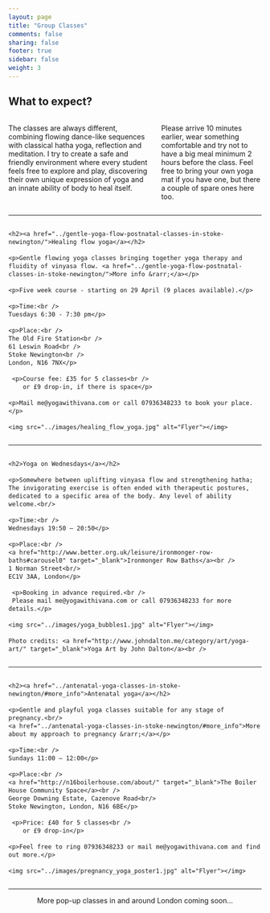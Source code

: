 ```yaml
---
layout: page
title: "Group Classes"
comments: false
sharing: false
footer: true
sidebar: false
weight: 3
---
```


## What to expect?

<div class="columns">

<p>The classes are always different, combining flowing dance-like sequences with classical hatha yoga, reflection and meditation. I try to create a safe and friendly environment where every student feels free to explore and play, discovering their own unique expression of yoga and an innate ability of body to heal itself.</p>

<p>Please arrive 10 minutes earlier, wear something comfortable and try not to have a big meal minimum 2 hours before the class. Feel free to bring your own yoga mat if you have one, but there a couple of spare ones here too.</p>

</div>

___________________

<div class="columns">

    <h2><a href="../gentle-yoga-flow-postnatal-classes-in-stoke-newington/">Healing flow yoga</a></h2>
    
    <p>Gentle flowing yoga classes bringing together yoga therapy and fluidity of vinyasa flow. <a href="../gentle-yoga-flow-postnatal-classes-in-stoke-newington/">More info &rarr;</a></p>

    <p>Five week course - starting on 29 April (9 places available).</p>

    <p>Time:<br />
    Tuesdays 6:30 - 7:30 pm</p>

    <p>Place:<br />
    The Old Fire Station<br />
    61 Leswin Road<br />
    Stoke Newington<br />
    London, N16 7NX</p>
    
     <p>Course fee: £35 for 5 classes<br />
    	or £9 drop-in, if there is space</p>

    <p>Mail me@yogawithivana.com or call 07936348233 to book your place.</p>

    <img src="../images/healing_flow_yoga.jpg" alt="Flyer"></img>

</div>

________

<div class="columns">

    <h2>Yoga on Wednesdays</a></h2>
    
    <p>Somewhere between uplifting vinyasa flow and strengthening hatha; The invigorating exercise is often ended with therapeutic postures, dedicated to a specific area of the body. Any level of ability welcome.<br/>

    <p>Time:<br />
    Wednesdays 19:50 – 20:50</p>

    <p>Place:<br />
    <a href="http://www.better.org.uk/leisure/ironmonger-row-baths#carousel0" target="_blank">Ironmonger Row Baths</a><br />
    1 Norman Street<br/>
    EC1V 3AA, London</p>
    
     <p>Booking in advance required.<br /> 
     Please mail me@yogawithivana.com or call 07936348233 for more details.</p>
   
    <img src="../images/yoga_bubbles1.jpg" alt="Flyer"></img>

    Photo credits: <a href="http://www.johndalton.me/category/art/yoga-art/" target="_blank">Yoga Art by John Dalton</a><br />
</div>

___________________

<div class="columns">

    <h2><a href="../antenatal-yoga-classes-in-stoke-newington/#more_info">Antenatal yoga</a></h2>
    
    <p>Gentle and playful yoga classes suitable for any stage of pregnancy.<br/>
    <a href="../antenatal-yoga-classes-in-stoke-newington/#more_info">More about my approach to pregnancy &rarr;</a></p>

    <p>Time:<br />
    Sundays 11:00 – 12:00</p>

    <p>Place:<br />
    <a href="http://n16boilerhouse.com/about/" target="_blank">The Boiler House Community Space</a><br />
    George Downing Estate, Cazenove Road<br/>
    Stoke Newington, London, N16 6BE</p>
    
     <p>Price: £40 for 5 classes<br />
        or £9 drop-in</p>

    <p>Feel free to ring 07936348233 or mail me@yogawithivana.com and find out more.</p>

    <img src="../images/pregnancy_yoga_poster1.jpg" alt="Flyer"></img>

</div>

___________________

<div style="text-align: center;">

<p>More pop-up classes in and around London coming soon...</p>

</div>
